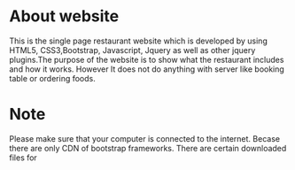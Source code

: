 # About website 
This is the single page restaurant website which is developed by using HTML5, CSS3,Bootstrap, Javascript, Jquery as well as other jquery plugins.The purpose of the website is to show what the restaurant includes and how it works. However It does not do anything with server like booking table or ordering foods.  

 
 # Note 
 Please make sure that your computer is connected to the internet. Becase there are only CDN of bootstrap frameworks. There are certain downloaded files for 

 
